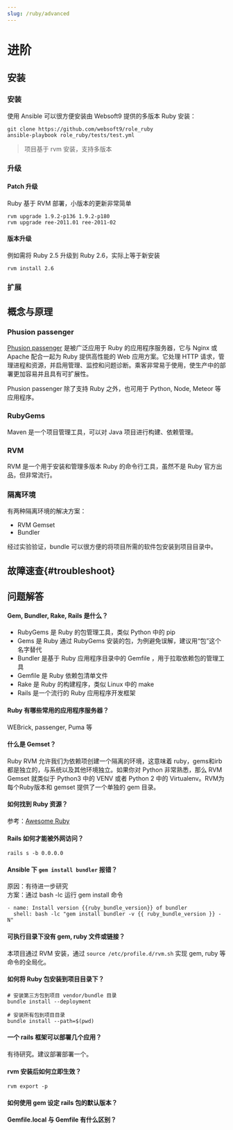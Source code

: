 ```yaml
---
slug: /ruby/advanced
---
```


# 进阶

## 安装

### 安装

使用 Ansible 可以很方便安装由 Websoft9 提供的多版本 Ruby 安装：  

```
git clone https://github.com/websoft9/role_ruby
ansible-playbook role_ruby/tests/test.yml
```

> 项目基于 rvm 安装，支持多版本

### 升级

#### Patch 升级

Ruby 基于 RVM 部署，小版本的更新非常简单

```
rvm upgrade 1.9.2-p136 1.9.2-p180
rvm upgrade ree-2011.01 ree-2011-02
```

#### 版本升级

例如需将 Ruby 2.5 升级到 Ruby 2.6，实际上等于新安装

```
rvm install 2.6
```

### 扩展

## 概念与原理

### Phusion passenger

[Phusion passenger](https://www.phusionpassenger.com/) 是被广泛应用于 Ruby 的应用程序服务器，它与 Nginx 或 Apache 配合一起为 Ruby 提供高性能的 Web 应用方案。它处理 HTTP 请求，管理进程和资源，并启用管理、监控和问题诊断。乘客非常易于使用，使生产中的部署更加容易并且具有可扩展性。

Phusion passenger 除了支持 Ruby 之外，也可用于 Python, Node, Meteor 等应用程序。  

### RubyGems 

Maven 是一个项目管理工具，可以对 Java 项目进行构建、依赖管理。

### RVM

RVM 是一个用于安装和管理多版本 Ruby 的命令行工具，虽然不是 Ruby 官方出品，但非常流行。

### 隔离环境

有两种隔离环境的解决方案：

* RVM Gemset
* Bundler

经过实验验证，bundle 可以很方便的将项目所需的软件包安装到项目目录中。  

## 故障速查{#troubleshoot}

## 问题解答

#### Gem, Bundler, Rake, Rails 是什么？

- RubyGems 是 Ruby 的包管理工具，类似 Python 中的 pip
- Gems 是 Ruby 通过 RubyGems 安装的包，为例避免误解，建议用“包”这个名字替代
- Bundler 是基于 Ruby 应用程序目录中的 Gemfile ，用于拉取依赖包的管理工具
- Gemfile 是 Ruby 依赖包清单文件
- Rake 是 Ruby 的构建程序，类似 Linux 中的 make
- Rails 是一个流行的 Ruby 应用程序开发框架

#### Ruby 有哪些常用的应用程序服务器？

WEBrick, passenger, Puma 等

#### 什么是 Gemset？

Ruby RVM 允许我们为依赖项创建一个隔离的环境，这意味着 ruby，gems和irb都是独立的，与系统以及其他环境独立。如果你对 Python 非常熟悉，那么 RVM Gemset 就类似于 Python3 中的 VENV 或者 Python 2 中的 Virtualenv。RVM为每个Ruby版本和 gemset 提供了一个单独的 gem 目录。

#### 如何找到 Ruby 资源？

参考：[Awesome Ruby](https://github.com/markets/awesome-ruby)


#### Rails 如何才能被外网访问？

```text
rails s -b 0.0.0.0
```

#### Ansible 下 `gem install bundler` 报错？

原因：有待进一步研究  
方案：通过 bash -lc 运行 gem install 命令  

```
- name: Install version {{ruby_bundle_version}} of bundler
  shell: bash -lc "gem install bundler -v {{ ruby_bundle_version }} -N"
```

#### 可执行目录下没有 gem, ruby 文件或链接？

本项目通过 RVM 安装，通过 `source /etc/profile.d/rvm.sh` 实现 gem, ruby 等命令的全局化。

#### 如何将 Ruby 包安装到项目目录下？

```
# 安装第三方包到项目 vendor/bundle 目录
bundle install --deployment

# 安装所有包到项目目录
bundle install --path=$(pwd)
```

#### 一个 rails 框架可以部署几个应用？

有待研究。建议部署部署一个。

#### rvm 安装后如何立即生效？

`rvm export -p`

#### 如何使用 gem 设定 rails 包的默认版本？

#### Gemfile.local 与 Gemfile 有什么区别？
